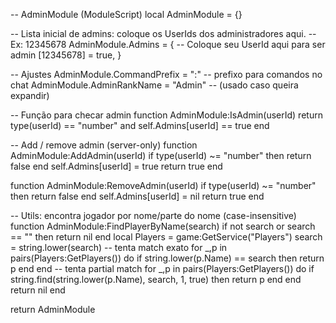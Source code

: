 -- AdminModule (ModuleScript)
local AdminModule = {}

-- Lista inicial de admins: coloque os UserIds dos administradores aqui.
-- Ex: 12345678
AdminModule.Admins = {
    -- Coloque seu UserId aqui para ser admin
    [12345678] = true,
}

-- Ajustes
AdminModule.CommandPrefix = ":" -- prefixo para comandos no chat
AdminModule.AdminRankName = "Admin" -- (usado caso queira expandir)

-- Função para checar admin
function AdminModule:IsAdmin(userId)
    return type(userId) == "number" and self.Admins[userId] == true
end

-- Add / remove admin (server-only)
function AdminModule:AddAdmin(userId)
    if type(userId) ~= "number" then return false end
    self.Admins[userId] = true
    return true
end

function AdminModule:RemoveAdmin(userId)
    if type(userId) ~= "number" then return false end
    self.Admins[userId] = nil
    return true
end

-- Utils: encontra jogador por nome/parte do nome (case-insensitive)
function AdminModule:FindPlayerByName(search)
    if not search or search == "" then return nil end
    local Players = game:GetService("Players")
    search = string.lower(search)
    -- tenta match exato
    for _,p in pairs(Players:GetPlayers()) do
        if string.lower(p.Name) == search then
            return p
        end
    end
    -- tenta partial match
    for _,p in pairs(Players:GetPlayers()) do
        if string.find(string.lower(p.Name), search, 1, true) then
            return p
        end
    end
    return nil
end

return AdminModule
